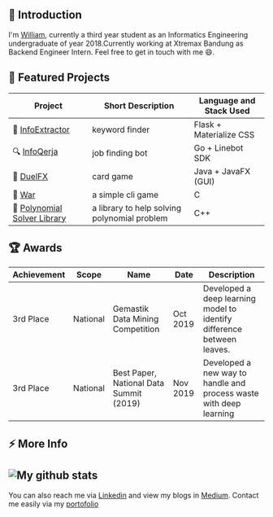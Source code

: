 <!--
Here are some ideas to get you started:

- 🔭 I’m currently working on ...
- 🌱 I’m currently learning ...
- 👯 I’m looking to collaborate on ...
- 🤔 I’m looking for help with ...
- 💬 Ask me about ...
- 📫 How to reach me: ...
- 😄 Pronouns: ...
- ⚡ Fun fact: ...
-->

## 💬 Introduction
I'm [William](https://william-porto.netlify.app/), currently a third year student as an Informatics Engineering undergraduate of year 2018.Currently working at Xtremax Bandung as Backend Engineer Intern. Feel free to get in touch with me 😄.

## 🌱 Featured Projects
| Project | Short Description | Language and Stack Used |
|---------|-------------------|-------------------------|
|🧩 [InfoExtractor](https://info-extractor9923.herokuapp.com/)                                       | keyword finder        | Flask + Materialize CSS |
|🔍 [InfoQerja](https://github.com/William9923/infoqerja-line)                                        | job finding bot       | Go + Linebot SDK        |
|🧠 [DuelFX](https://github.com/William9923/DuelFX)                                                   | card game     | Java + JavaFX (GUI)              |
|🎫 [War](https://github.com/William9923/War)                                                         | a simple cli game |  C             |
|🔭 [Polynomial Solver Library](https://github.com/William9923/PolynomSolver)                                                         | a library to help solving polynomial problem | C++ |


## 🏆 Awards

| Achievement | Scope | Name | Date | Description |
|-------------|-------|------|------|-------------|
| 3rd Place | National | Gemastik Data Mining Competition | Oct 2019 | Developed a deep learning model to identify difference between leaves. |
| 3rd Place | National | Best Paper, National Data Summit (2019) | Nov 2019 | Developed a new way to handle and process waste with deep learning |

## ⚡ More Info
![My github stats](https://github-readme-stats.vercel.app/api?username=william9923&show_icons=true)
---
You can also reach me via [Linkedin](https://www.linkedin.com/in/williamong9923) and view my blogs in [Medium](https://medium.com/@williamong1400). 
Contact me easily via my [portofolio](https://william-porto.netlify.app/)

